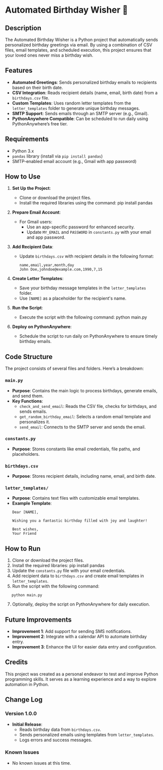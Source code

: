 # Automated Birthday Wisher 🎉

## Description

The Automated Birthday Wisher is a Python project that automatically sends personalized birthday greetings via email. By using a combination of CSV files, email templates, and scheduled execution, this project ensures that your loved ones never miss a birthday wish.

## Features

- **Automated Greetings**: Sends personalized birthday emails to recipients based on their birth date.
- **CSV Integration**: Reads recipient details (name, email, birth date) from a `birthdays.csv` file.
- **Custom Templates**: Uses random letter templates from the `letter_templates` folder to generate unique birthday messages.
- **SMTP Support**: Sends emails through an SMTP server (e.g., Gmail).
- **PythonAnywhere Compatible**: Can be scheduled to run daily using PythonAnywhere’s free tier.

## Requirements

- Python 3.x
- `pandas` library (install via `pip install pandas`)
- SMTP-enabled email account (e.g., Gmail with app password)

## How to Use

1. **Set Up the Project**:

   - Clone or download the project files.
   - Install the required libraries using the command:
     pip install pandas

2. **Prepare Email Account**:

   - For Gmail users:
     - Use an app-specific password for enhanced security.
     - Update `MY_EMAIL` and `PASSWORD` in `constants.py` with your email and app password.

3. **Add Recipient Data**:

   - Update `birthdays.csv` with recipient details in the following format:
     ```csv
     name,email,year,month,day
     John Doe,johndoe@example.com,1990,7,15
     ```

4. **Create Letter Templates**:

   - Save your birthday message templates in the `letter_templates` folder.
   - Use `[NAME]` as a placeholder for the recipient's name.

5. **Run the Script**:

   - Execute the script with the following command:
     python main.py

6. **Deploy on PythonAnywhere**:

   - Schedule the script to run daily on PythonAnywhere to ensure timely birthday emails.

## Code Structure

The project consists of several files and folders. Here’s a breakdown:

### `main.py`

- **Purpose**: Contains the main logic to process birthdays, generate emails, and send them.
- **Key Functions**:
  - `check_and_send_email`: Reads the CSV file, checks for birthdays, and sends emails.
  - `get_random_birthday_email`: Selects a random email template and personalizes it.
  - `send_email`: Connects to the SMTP server and sends the email.

### `constants.py`

- **Purpose**: Stores constants like email credentials, file paths, and placeholders.

### `birthdays.csv`

- **Purpose**: Stores recipient details, including name, email, and birth date.

### `letter_templates/`

- **Purpose**: Contains text files with customizable email templates.
- **Example Template**:
  ```
  Dear [NAME],

  Wishing you a fantastic birthday filled with joy and laughter!

  Best wishes,
  Your Friend
  ```

## How to Run

1. Clone or download the project files.
2. Install the required libraries:
   pip install pandas
3. Update the `constants.py` file with your email credentials.
4. Add recipient data to `birthdays.csv` and create email templates in `letter_templates`.
5. Run the script with the following command:
```
   python main.py
```
7. Optionally, deploy the script on PythonAnywhere for daily execution.

## Future Improvements

- **Improvement 1**: Add support for sending SMS notifications.
- **Improvement 2**: Integrate with a calendar API to automate birthday entry.
- **Improvement 3**: Enhance the UI for easier data entry and configuration.

## Credits

This project was created as a personal endeavor to test and improve Python programming skills. It serves as a learning experience and a way to explore automation in Python.

## Change Log

### Version 1.0.0

- **Initial Release**:
  - Reads birthday data from `birthdays.csv`.
  - Sends personalized emails using templates from `letter_templates`.
  - Logs errors and success messages.

### Known Issues

- No known issues at this time.

